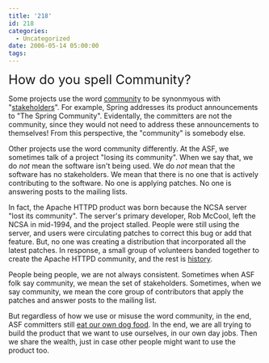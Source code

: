 ```yaml
---
title: '218'
id: 218
categories:
  - Uncategorized
date: 2006-05-14 05:00:00
tags:
---
```


<span style="font-size:180%;">How do you spell Community?</span>

Some projects use the word [community](http://dictionary.reference.com/search?q=community) to be synonmyous with "[stakeholders](http://dictionary.reference.com/search?q=stakeholders)". For example, Spring addresses its product announcements to "The Spring Community". Evidentally, the committers are not the community, since they would not need to address these announcements to themselves! From this perspective, the "community" is somebody else.

Other projects use the word community differently. At the ASF, we sometimes talk of a project "losing its community". When we say that, we do _not_ mean the software isn't being used. We do _not_ mean that the software has no stakeholders. We mean that there is no one that is actively contributing to the software. No one is applying patches. No one is answering posts to the mailing lists.

In fact, the Apache HTTPD product was born because the NCSA server "lost its community". The server's primary developer, Rob McCool, left the NCSA in mid-1994, and the project stalled. People were still using the server, and users were circulating patches to correct this bug or add that feature. But, no one was creating a distribution that incorporated all the latest patches. In response, a small group of volunteers banded together to create the Apache HTTPD community, and the rest is [history](http://httpd.apache.org/ABOUT_APACHE.html).

People being people, we are not always consistent. Sometimes when ASF folk say community, we mean the set of stakeholders. Sometimes, when we say community, we mean the core group of contributors that apply the patches and answer posts to the mailing list.

But regardless of how we use or misuse the word community, in the end, ASF committers still [eat our own dog food](http://jroller.com/page/TedHusted?entry=dogfood). In the end, we are all trying to build the product that we  want to use ourselves, in our own day jobs. Then we share the wealth, just in case other people might want to use the product too.